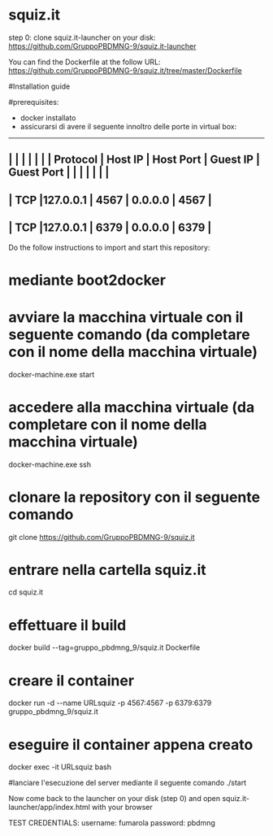 # squiz.it
step 0: clone squiz.it-launcher on your disk: https://github.com/GruppoPBDMNG-9/squiz.it-launcher

You can find the Dockerfile at the follow URL: https://github.com/GruppoPBDMNG-9/squiz.it/tree/master/Dockerfile

#Installation guide

#prerequisites:
- docker installato
- assicurarsi di avere il seguente innoltro delle porte in virtual box:
-----------------------------------------------------------
|	    |          |           |          |            |
|  Protocol | Host IP  | Host Port | Guest IP | Guest Port |
|	    |          |           |          |            |
-----------------------------------------------------------
|   TCP     |127.0.0.1 |    4567   | 0.0.0.0  |    4567    |
-----------------------------------------------------------
|   TCP     |127.0.0.1 |    6379   | 0.0.0.0  |    6379    |
-----------------------------------------------------------


Do the follow instructions to import and start this repository:

# mediante boot2docker

# avviare la macchina virtuale con il seguente comando (da completare con il nome della macchina virtuale)
docker-machine.exe start

# accedere alla macchina virtuale (da completare con il nome della macchina virtuale)
docker-machine.exe ssh 

# clonare la repository con il seguente comando
git clone https://github.com/GruppoPBDMNG-9/squiz.it

# entrare nella cartella squiz.it
cd squiz.it

# effettuare il build 
docker build --tag=gruppo_pbdmng_9/squiz.it Dockerfile

# creare il container 
docker run -d --name URLsquiz -p 4567:4567 -p 6379:6379 gruppo_pbdmng_9/squiz.it

# eseguire il container appena creato 
docker exec -it URLsquiz bash

#lanciare l'esecuzione del server mediante il seguente comando
./start
 
Now come back to the launcher on your disk (step 0) and open squiz.it-launcher/app/index.html with your browser

TEST CREDENTIALS:
username: fumarola
password: pbdmng